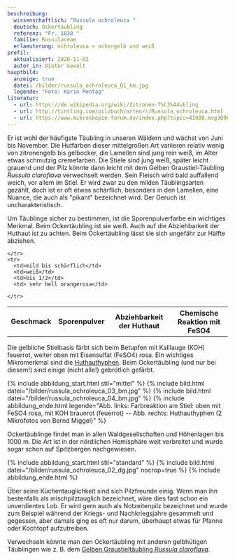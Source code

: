 ```yaml
---
beschreibung:
  wissenschaftlich: "Russula ochroleuca "
  deutsch: Ockertäubling
  referenz: "Fr. 1838 "
  familie: Russulaceae
  erlaeuterung: ochroleuca = ockergelb und weiß
profil:
  aktualisiert: 2020-11-02
  autor_in: Dieter Gewalt
hauptbild:
  anzeige: true
  datei: /bilder/russula_ochroleuca_01_km.jpg
  legende: "Foto: Karin Montag"
literatur:
  - url: https://de.wikipedia.org/wiki/Zitronen-T%C3%A4ubling
  - url: http://tintling.com/pilzbuch/arten/r/Russula_ochroleuca.html
  - url: https://www.mikroskopie-forum.de/index.php?topic=41980.msg309647#msg309647
---
```

Er ist wohl der häufigste Täubling in unseren Wäldern und wächst von Juni bis November. Die Hutfarben dieser mittelgroßen Art variieren relativ wenig von zitronengelb bis gelbocker, die Lamellen sind jung rein weiß, im Alter etwas schmutzig cremefarben. Die Stiele sind jung weiß, später leicht grauend und der Pilz könnte dann leicht mit dem Gelben Graustiel-Täubling *Russula claroflava* verwechselt werden. Sein Fleisch wird bald auffallend weich, vor allem im Stiel. Er wird zwar zu den milden Täublingsarten gezählt, doch ist er oft etwas schärflich, besonders in den Lamellen, eine Nuance, die auch als "pikant" bezeichnet wird. Der Geruch ist uncharakteristisch.

Um Täublinge sicher zu bestimmen, ist die Sporenpulverfarbe ein wichtiges Merkmal. Beim Ockertäubling ist sie weiß. Auch auf die Abziehbarkeit der Huthaut ist zu achten. Beim Ockertäubling lässt sie sich ungefähr zur Hälfte abziehen.

<div class="table-responsive">
  <table class="table taeubling">
    <tr>
      <th rowspan="2">Geschmack</th>
      <th rowspan="2">Sporenpulver</th>
      <th rowspan="2">Abziehbarkeit der Huthaut</th>
      <th colspan="3" class="text-center">Chemische Reaktion mit FeSO4</th>
    </tr>
    <tr>
      
      
    </tr>
    <tr>
      <td>mild bis schärflich</td>
      <td>weiß</td>
      <td>bis 1/2</td>
      <td> sehr hell orangerosa</td>
       
    </tr>
  </table>
</div>

Die gelbliche Stielbasis färbt sich beim Betupfen mit Kalilauge (KOH) feuerrot, weiter oben mit Eisensulfat (FeSO4) rosa. Ein wichtiges Mikromerkmal sind die [Huthauthyphen](Hyphen "Glossar"). Beim Ockertäubling (und nur bei diesem!) sind einige (nicht alle!) gebrötlich gefärbt.

{% include abbildung_start.html stil="mittel" %}
{% include bild.html datei="/bilder/russula_ochroleuca_03_bm.jpg" %}
{% include bild.html datei="/bilder/russula_ochroleuca_04_bm.jpg" %}
{% include abbildung_ende.html legende="Abb. links: Farbreaktion am Stiel: oben mit FeSO4 rosa, mit KOH braunrot (feuerrot) -- Abb. rechts: Huthauthyphen (2 Mikrofotos von Bernd Miggel)" %}

Ockertäublinge findet man in allen Waldgesellschaften und Höhenlagen bis 1000 m. Die Art ist in der nördlichen Hemisphäre weit verbreitet und wurde sogar schon auf Spitzbergen nachgewiesen.

{% include abbildung_start.html stil="standard" %}
{% include bild.html datei="/bilder/russula_ochroleuca_02_dg.jpg" nocrop=true %}
{% include abbildung_ende.html %}

Über seine Küchentauglichkeit sind sich Pilzfreunde einig. Wenn man ihn bestenfalls als mischpilztauglich bezeichnet, wäre dies fast schon ein unverdientes Lob. Er wird gern auch als Notzeitenpilz bezeichnet und wurde zum Beispiel während der Kriegs- und Nachkriegsjahre gesammelt und gegessen, aber damals ging es oft nur darum, überhaupt etwas für Pfanne oder Kochtopf aufzutreiben.

Verwechseln könnte man den Ockertäubling mit anderen gelbhütigen Täublingen wie z. B. dem [Gelben Graustieltäubling *Russula claroflava*](/pilze/russula-claroflava-gelber-graustieltäubling).